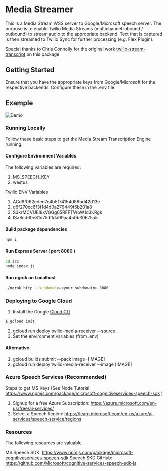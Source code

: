 # Media Streamer

This is a Media Stream WSS server to Google/Microsoft speech server. The purpose is to enable Twilio Media Streams (multichannel inbound / outbound) to stream audio to the appropriate backend. Text that is captured is then streamed to Twilio Sync for further processing (e.g. Flex Plugin).

Special thanks to Chris Connolly for the original work [twilio-stream-transcript](https://github.com/chaosloth/twilio-stream-transcript) on this package.

## Getting Started
Ensure that you have the appropriate keys from Google/Microsoft for the respective backends. Configure these in the .env file


## Example
![Demo](docs/example.jpg)

### Running Locally 
Follow these basic steps to get the Media Stream Transcription Engine running.

#### Configure Environment Variables
The following variables are required:

1. MS_SPEECH_KEY
2. westus

Twilio ENV Variables
1. ACd8f062eded7e4b5f74154d86bd42d13e
2. d6f270cc6f3f1d4d0a279449f5b201a8
3. S3krMCVUEI8xVGGg65RFFTWbW1d3KRgk
4. ISa8cd60e81d75dffda99aa450b30675a5

#### Build package dependencies

```sh
npm i
```
#### Run Express Server ( port 8080 )

```sh
cd src
node index.js
```

#### Run ngrok on Localhost

```sh
./ngrok http --subdomain=<your subdomain> 8080
```

### Deploying to Google Cloud
1. Install the Google [Cloud CLI](https://cloud.google.com/sdk/docs/install)
```sh
$ gcloud init
```
2. gcloud run deploy twilio-media-receiver --source .
3. Set the environment variables (from .env)

#### Alternative
1. gcloud builds submit --pack image=[IMAGE]
2. gcloud run deploy twilio-media-receiver --image [IMAGE]


### Azure Speech Services (Recommended)
Steps to get MS Keys (See Node Tutorial:  https://www.npmjs.com/package/microsoft-cognitiveservices-speech-sdk )
1. Signup for a free Azure Subscription: https://azure.microsoft.com/en-us/free/ai-services/
2. Select a Speech Region: https://learn.microsoft.com/en-us/azure/ai-services/speech-service/regions


### Resources
The following resources are valuable.

MS Speech SDK: https://www.npmjs.com/package/microsoft-cognitiveservices-speech-sdk
Speech SKD GitHub: https://github.com/Microsoft/cognitive-services-speech-sdk-js


